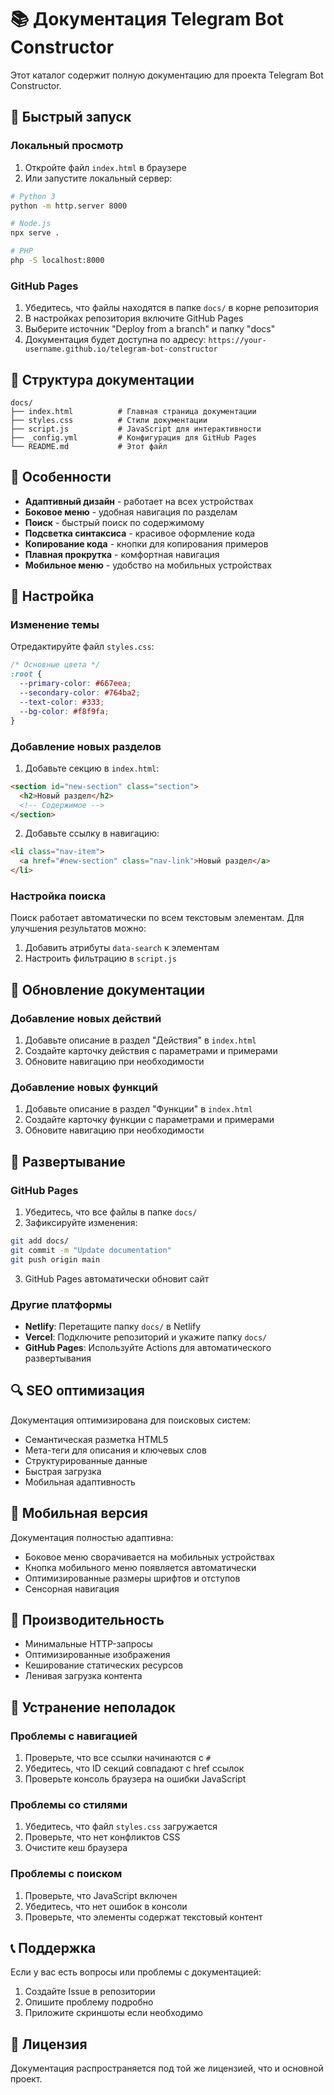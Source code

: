 # 📚 Документация Telegram Bot Constructor

Этот каталог содержит полную документацию для проекта Telegram Bot Constructor.

## 🚀 Быстрый запуск

### Локальный просмотр

1. Откройте файл `index.html` в браузере
2. Или запустите локальный сервер:

```bash
# Python 3
python -m http.server 8000

# Node.js
npx serve .

# PHP
php -S localhost:8000
```

### GitHub Pages

1. Убедитесь, что файлы находятся в папке `docs/` в корне репозитория
2. В настройках репозитория включите GitHub Pages
3. Выберите источник "Deploy from a branch" и папку "docs"
4. Документация будет доступна по адресу: `https://your-username.github.io/telegram-bot-constructor`

## 📁 Структура документации

```
docs/
├── index.html          # Главная страница документации
├── styles.css          # Стили документации
├── script.js           # JavaScript для интерактивности
├── _config.yml         # Конфигурация для GitHub Pages
└── README.md           # Этот файл
```

## 🎨 Особенности

- **Адаптивный дизайн** - работает на всех устройствах
- **Боковое меню** - удобная навигация по разделам
- **Поиск** - быстрый поиск по содержимому
- **Подсветка синтаксиса** - красивое оформление кода
- **Копирование кода** - кнопки для копирования примеров
- **Плавная прокрутка** - комфортная навигация
- **Мобильное меню** - удобство на мобильных устройствах

## 🔧 Настройка

### Изменение темы

Отредактируйте файл `styles.css`:

```css
/* Основные цвета */
:root {
  --primary-color: #667eea;
  --secondary-color: #764ba2;
  --text-color: #333;
  --bg-color: #f8f9fa;
}
```

### Добавление новых разделов

1. Добавьте секцию в `index.html`:

```html
<section id="new-section" class="section">
  <h2>Новый раздел</h2>
  <!-- Содержимое -->
</section>
```

2. Добавьте ссылку в навигацию:

```html
<li class="nav-item">
  <a href="#new-section" class="nav-link">Новый раздел</a>
</li>
```

### Настройка поиска

Поиск работает автоматически по всем текстовым элементам. Для улучшения результатов можно:

1. Добавить атрибуты `data-search` к элементам
2. Настроить фильтрацию в `script.js`

## 📝 Обновление документации

### Добавление новых действий

1. Добавьте описание в раздел "Действия" в `index.html`
2. Создайте карточку действия с параметрами и примерами
3. Обновите навигацию при необходимости

### Добавление новых функций

1. Добавьте описание в раздел "Функции" в `index.html`
2. Создайте карточку функции с параметрами и примерами
3. Обновите навигацию при необходимости

## 🚀 Развертывание

### GitHub Pages

1. Убедитесь, что все файлы в папке `docs/`
2. Зафиксируйте изменения:

```bash
git add docs/
git commit -m "Update documentation"
git push origin main
```

3. GitHub Pages автоматически обновит сайт

### Другие платформы

- **Netlify**: Перетащите папку `docs/` в Netlify
- **Vercel**: Подключите репозиторий и укажите папку `docs/`
- **GitHub Pages**: Используйте Actions для автоматического развертывания

## 🔍 SEO оптимизация

Документация оптимизирована для поисковых систем:

- Семантическая разметка HTML5
- Мета-теги для описания и ключевых слов
- Структурированные данные
- Быстрая загрузка
- Мобильная адаптивность

## 📱 Мобильная версия

Документация полностью адаптивна:

- Боковое меню сворачивается на мобильных устройствах
- Кнопка мобильного меню появляется автоматически
- Оптимизированные размеры шрифтов и отступов
- Сенсорная навигация

## 🎯 Производительность

- Минимальные HTTP-запросы
- Оптимизированные изображения
- Кеширование статических ресурсов
- Ленивая загрузка контента

## 🐛 Устранение неполадок

### Проблемы с навигацией

1. Проверьте, что все ссылки начинаются с `#`
2. Убедитесь, что ID секций совпадают с href ссылок
3. Проверьте консоль браузера на ошибки JavaScript

### Проблемы со стилями

1. Убедитесь, что файл `styles.css` загружается
2. Проверьте, что нет конфликтов CSS
3. Очистите кеш браузера

### Проблемы с поиском

1. Проверьте, что JavaScript включен
2. Убедитесь, что нет ошибок в консоли
3. Проверьте, что элементы содержат текстовый контент

## 📞 Поддержка

Если у вас есть вопросы или проблемы с документацией:

1. Создайте Issue в репозитории
2. Опишите проблему подробно
3. Приложите скриншоты если необходимо

## 📄 Лицензия

Документация распространяется под той же лицензией, что и основной проект.
